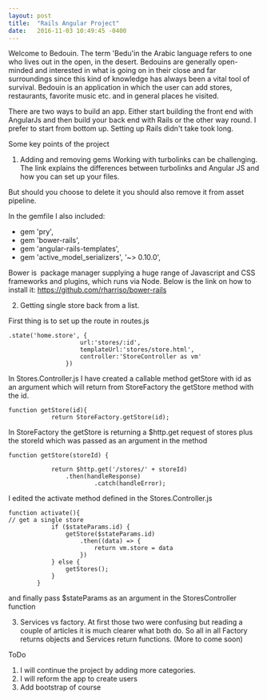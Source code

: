 ```yaml
---
layout: post
title:  "Rails Angular Project"
date:   2016-11-03 10:49:45 -0400
---
```


Welcome to Bedouin.
The term 'Bedu'in the Arabic language refers to one who lives out in the open, in the desert. Bedouins are generally open-minded and interested in what is going on in their close and far surroundings since this kind of knowledge has always been a vital tool of survival. Bedouin is an application in which the user can add stores, restaurants, favorite music etc. and in general places he visited.

There are two ways to build an app. Either start building the front end with AngularJs and then build your back end with Rails or the other way round. I prefer to start from bottom up. Setting up Rails didn't take took long.

Some key points of the project

1) Adding and removing gems
Working with turbolinks can be challenging. The link explains the differences between turbolinks and Angular JS and how you can set up your files.

[](http://stackoverflow.com/questions/14797935/using-angularjs-with-turbolinks)
But should you choose to delete it you should also remove it from asset pipeline.

In the gemfile I also included:

* gem 'pry',
* gem 'bower-rails',
* gem 'angular-rails-templates',
* gem 'active_model_serializers', '~> 0.10.0',

Bower is  package manager supplying a huge range of Javascript and CSS frameworks and plugins, which runs via Node. Below is the link on how to install it:
https://github.com/rharriso/bower-rails

2) Getting single store back from a list.

First thing is to set up the route in routes.js

```
.state('home.store', {
                    url:'stores/:id',
                    templateUrl:'stores/store.html',
                    controller:'StoreController as vm'
                })

```

In Stores.Controller.js I have created a callable method getStore with id as an argument which will return from StoreFactory the getStore method with the id.

```
function getStore(id){
			return StoreFactory.getStore(id);
```
In StoreFactory the getStore is returning a $http.get request of stores plus the storeId which was passed as an argument in the method

```
function getStore(storeId) {
	
			return $http.get('/stores/' + storeId)
				.then(handleResponse)
        				.catch(handleError);
```
I edited the activate method defined in the Stores.Controller.js

```
function activate(){
​// get a single store
			if ($stateParams.id) {
				getStore($stateParams.id)
					.then((data) => {
						return vm.store = data
					})
  			} else {
    			getStores();
	  		}
		}
```
and finally pass $stateParams as an argument in the StoresController function

3) Services vs factory.
At first those two were confusing but reading a couple of articles it is much clearer what both do. So all in all Factory returns objects and Services return functions. (More to come soon)

ToDo
1. I will continue the project by adding more categories.
2. I will reform the app to create users
3. Add bootstrap of course
